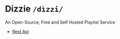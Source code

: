 # Dizzie `/dìzzi/`

An Open-Source, Free and Self Hosted Playlist Service

* [Rest Api](https://github.com/eizzed/api)
